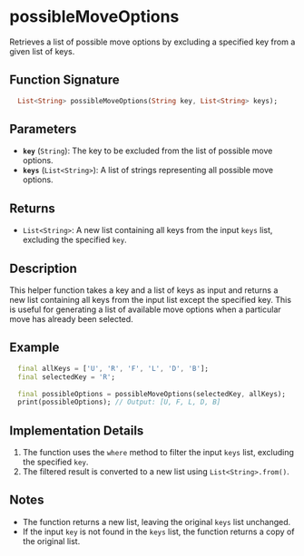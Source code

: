 # possibleMoveOptions

Retrieves a list of possible move options by excluding a specified key from a given list of keys.

## Function Signature

```dart
  List<String> possibleMoveOptions(String key, List<String> keys);
 ```

## Parameters

- **`key`** (`String`):
The key to be excluded from the list of possible move options.
- **`keys`** (`List<String>`):
A list of strings representing all possible move options.

## Returns

- `List<String>`: A new list containing all keys from the input `keys` list, excluding the specified `key`.

## Description

This helper function takes a key and a list of keys as input and returns a new list
containing all keys from the input list except the specified key. This is useful for
generating a list of available move options when a particular move has already been selected.

## Example

```dart
  final allKeys = ['U', 'R', 'F', 'L', 'D', 'B'];
  final selectedKey = 'R';
 
  final possibleOptions = possibleMoveOptions(selectedKey, allKeys);
  print(possibleOptions); // Output: [U, F, L, D, B]
 ```

## Implementation Details

1.  The function uses the `where` method to filter the input `keys` list, excluding the specified `key`.
2.  The filtered result is converted to a new list using `List<String>.from()`.

## Notes

-   The function returns a new list, leaving the original `keys` list unchanged.
-   If the input `key` is not found in the `keys` list, the function returns a copy of the original list.